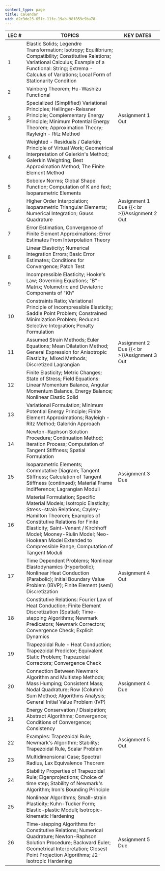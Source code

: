 ```yaml
---
content_type: page
title: Calendar
uid: d2c3de23-651c-11fe-19ab-98f859c9ba78
---
```


| LEC # | TOPICS | KEY DATES |
| --- | --- | --- |
| 1 | Elastic Solids; Legendre Transformation; Isotropy; Equilibrium; Compatibility; Constitutive Relations; Variational Calculus; Example of a Functional: String; Extrema - Calculus of Variations; Local Form of Stationarity Condition |  |
| 2 | Vainberg Theorem; Hu-Washizu Functional |  |
| 3 | Specialized (Simplified) Variational Principles; Hellinger-Reissner Principle; Complementary Energy Principle; Minimum Potential Energy Theorem; Approximation Theory; Rayleigh - Ritz Method | Assignment 1 Out |
| 4 | Weighted - Residuals / Galerkin; Principle of Virtual Work; Geometrical Interpretation of Galerkin's Method; Galerkin Weighting; Best Approximation Method; The Finite Element Method |  |
| 5 | Sobolev Norms; Global Shape Function; Computation of K and fext; Isoparametric Elements |  |
| 6 | Higher Order Interpolation; Isoparametric Triangular Elements; Numerical Integration; Gauss Quadrature | Assignment 1 Due  {{< br >}}Assignment 2 Out |
| 7 | Error Estimation, Convergence of Finite Element Approximations; Error Estimates From Interpolation Theory |  |
| 8 | Linear Elasticity; Numerical Integration Errors; Basic Error Estimates; Conditions for Convergence; Patch Test |  |
| 9 | Incompressible Elasticity; Hooke's Law; Governing Equations; "B"-Matrix; Volumetric and Deviatoric Components of "Kh" |  |
| 10 | Constraints Ratio; Variational Principle of Incompressible Elasticity; Saddle Point Problem; Constrained Minimization Problem; Reduced Selective Integration; Penalty Formulation |  |
| 11 | Assumed Strain Methods; Euler Equations; Mean Dilatation Method; General Expression for Anisotropic Elasticity; Mixed Methods; Discretized Lagrangian | Assignment 2 Due  {{< br >}}Assignment 3 Out |
| 12 | Finite Elasticity; Metric Changes; State of Stress; Field Equations: Linear Momentum Balance, Angular Momentum Balance, Energy Balance; Nonlinear Elastic Solid |  |
| 13 | Variational Formulation; Minimum Potential Energy Principle; Finite Element Approximations; Rayleigh - Ritz Method; Galerkin Approach |  |
| 14 | Newton-Raphson Solution Procedure; Continuation Method; Iteration Process; Computation of Tangent Stiffness; Spatial Formulation |  |
| 15 | Isoparametric Elements; Commutative Diagram; Tangent Stiffness; Calculation of Tangent Stiffness (continued); Material Frame Indifference; Lagrangian Moduli | Assignment 3 Due |
| 16 | Material Formulation; Specific Material Models; Isotropic Elasticity; Stress-strain Relations; Cayley-Hamilton Theorem; Examples of Constitutive Relations for Finite Elasticity; Saint-Venant / Kirchhoff Model; Mooney-Riulin Model; Neo-Hookean Model Extended to Compressible Range; Computation of Tangent Moduli |  |
| 17 | Time Dependent Problems; Nonlinear Elastodynamics (Hyperbolic); Nonlinear Heat Conduction (Parabolic); Initial Boundary Value Problem (IBVP); Finite Element (semi) Discretization | Assignment 4 Out |
| 18 | Constitutive Relations: Fourier Law of Heat Conduction; Finite Element Discretization (Spatial); Time-stepping Algorithms; Newmark Predicators; Newmark Correctors; Convergence Check; Explicit Dynamics |  |
| 19 | Trapezoidal Rule - Heat Conduction; Trapezoidal Predictor; Equivalent Static Problem; Trapezoidal Correctors; Convergence Check |  |
| 20 | Connection Between Newmark Algorithm and Multistep Methods; Mass Humping; Consistent Mass; Nodal Quadrature; Row (Column) Sum Method; Algorithms Analysis; General Initial Value Problem (IVP) | Assignment 4 Due |
| 21 | Energy Conservation / Dissipation; Abstract Algorithms; Convergence; Conditions of Convergence; Consistency |  |
| 22 | Examples: Trapezoidal Rule; Newmark's Algorithm; Stability; Trapezoidal Rule, Scalar Problem | Assignment 5 Out |
| 23 | Multidimensional Case; Spectral Radius, Lax Equivalence Theorem |  |
| 24 | Stability Properties of Trapezoidal Rule; Eigenprojections; Choice of time step; Stability of Newmark's Algorithm; Iron's Bounding Principle |  |
| 25 | Nonlinear Algorithms; Small-strain Plasticity; Kuhn-Tucker Form; Elastic-plastic Moduli; Isotropic-kinematic Hardening |  |
| 26 | Time-stepping Algorithms for Constitutive Relations; Numerical Quadrature; Newton-Raphson Solution Procedure; Backward Euler; Geometrical Interpretation; Closest Point Projection Algorithms; J2\-isotropic Hardening | Assignment 5 Due